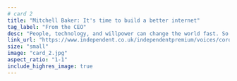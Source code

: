 ```yaml
---
# card 2
title: "Mitchell Baker: It's time to build a better internet"
tag_label: "From the CEO"
desc: "People, technology, and willpower can change the world fast. So we must demand something better."
link_url: "https://www.independent.co.uk/independentpremium/voices/coronavirus-internet-online-hate-learning-surveillance-a9616451.html"
size: "small"
image: "card_2.jpg"
aspect_ratio: "1-1"
include_highres_image: true
---
```

